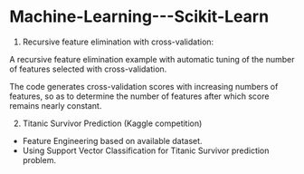 # Machine-Learning---Scikit-Learn


1) Recursive feature elimination with cross-validation:

A recursive feature elimination example with automatic tuning of the
number of features selected with cross-validation.

The code generates cross-validation scores with increasing numbers of features, so as to 
determine the number of features after which score remains nearly constant.

2) Titanic Survivor Prediction (Kaggle competition)

- Feature Engineering based on available dataset.
- Using Support Vector Classification for Titanic Survivor prediction problem.
